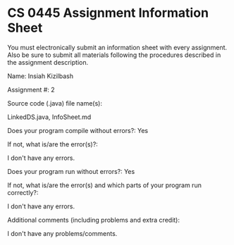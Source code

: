 # CS 0445 Assignment Information Sheet

You must electronically submit an information sheet with
every assignment. Also be sure to submit all materials
following the procedures described in the assignment
description.

Name: Insiah Kizilbash

Assignment #: 2

Source code (.java) file name(s):

LinkedDS.java, InfoSheet.md

Does your program compile without errors?: Yes

If not, what is/are the error(s)?:

I don't have any errors.

Does your program run without errors?: Yes

If not, what is/are the error(s) and which parts of your
program run correctly?:

I don't have any errors.


Additional comments (including problems and extra credit):

I don't have any problems/comments.
